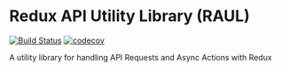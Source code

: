 # Redux API Utility Library (RAUL)
[![Build Status](https://travis-ci.org/sakoh/redux-api-utility-library.svg?branch=master)](https://travis-ci.org/sakoh/redux-api-utility-library) 
[![codecov](https://codecov.io/gh/sakoh/redux-api-utility-library/branch/master/graph/badge.svg)](https://codecov.io/gh/sakoh/redux-api-utility-library)


A utility library for handling API Requests and Async Actions with Redux
